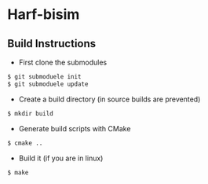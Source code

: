 # Harf-bisim

## Build Instructions

- First clone the submodules
``` bash
$ git submoduele init
$ git submoduele update
```

- Create a build directory (in source builds are prevented)
``` bash
$ mkdir build
```

- Generate build scripts with CMake
``` bash
$ cmake ..
```

- Build it (if you are in linux)
``` bash
$ make
```
